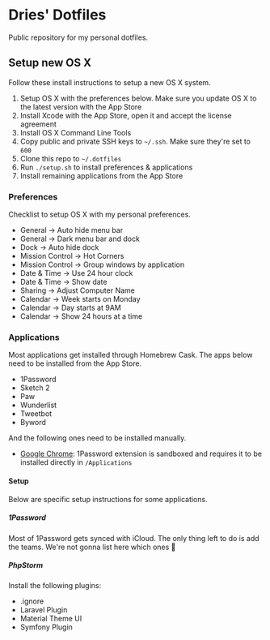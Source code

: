 # Dries' Dotfiles

Public repository for my personal dotfiles.

## Setup new OS X

Follow these install instructions to setup a new OS X system.

1. Setup OS X with the preferences below. Make sure you update OS X to the latest version with the App Store
2. Install Xcode with the App Store, open it and accept the license agreement
3. Install OS X Command Line Tools
4. Copy public and private SSH keys to `~/.ssh`. Make sure they're set to `600`
5. Clone this repo to `~/.dotfiles`
6. Run `./setup.sh` to install preferences & applications
7. Install remaining applications from the App Store

### Preferences

Checklist to setup OS X with my personal preferences.

- General -> Auto hide menu bar
- General -> Dark menu bar and dock
- Dock -> Auto hide dock
- Mission Control -> Hot Corners
- Mission Control -> Group windows by application
- Date & Time -> Use 24 hour clock
- Date & Time -> Show date
- Sharing -> Adjust Computer Name
- Calendar -> Week starts on Monday
- Calendar -> Day starts at 9AM
- Calendar -> Show 24 hours at a time

### Applications

Most applications get installed through Homebrew Cask. The apps below need to be installed from the App Store.

- 1Password
- Sketch 2
- Paw
- Wunderlist
- Tweetbot
- Byword

And the following ones need to be installed manually.

- [Google Chrome](http://www.google.com/chrome): 1Password extension is sandboxed and requires it to be installed directly in `/Applications` 

#### Setup

Below are specific setup instructions for some applications.

##### 1Password

Most of 1Password gets synced with iCloud. The only thing left to do is add the teams. We're not gonna list here which ones :speak_no_evil:

##### PhpStorm

Install the following plugins:

- .ignore
- Laravel Plugin
- Material Theme UI
- Symfony Plugin
